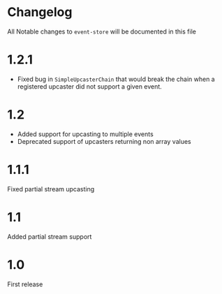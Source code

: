 # Changelog

All Notable changes to `event-store` will be documented in this file

# 1.2.1
* Fixed bug in `SimpleUpcasterChain` that would break the chain when a registered upcaster did not support a given event.

# 1.2

* Added support for upcasting to multiple events
* Deprecated support of upcasters returning non array values

# 1.1.1

Fixed partial stream upcasting 

# 1.1

Added partial stream support

# 1.0 

First release
